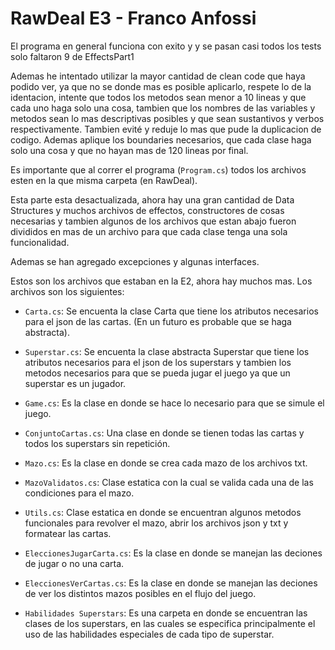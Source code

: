 # RawDeal E3 - Franco Anfossi

El programa en general funciona con exito y y se pasan casi todos los tests solo faltaron 9 de EffectsPart1

Ademas he intentado utilizar la mayor cantidad de clean code que haya podido ver, ya que no se donde mas es posible aplicarlo, respete lo de la identacion, intente que todos los metodos sean menor a 10 lineas y que cada uno haga solo una cosa, tambien que los nombres de las variables y metodos sean lo mas descriptivas posibles y que sean sustantivos y verbos respectivamente. Tambien evité y reduje lo mas que pude la duplicacion de codigo. Ademas aplique los boundaries necesarios, que cada clase haga solo una cosa y que no hayan mas de 120 lineas por final.  

Es importante que al correr el programa (`Program.cs`) todos los archivos esten en la que misma carpeta (en RawDeal).

Esta parte esta desactualizada, ahora hay una gran cantidad de Data Structures y muchos archivos de effectos, constructores de cosas necesarias y tambien algunos de los archivos que estan abajo fueron divididos en mas de un archivo para que cada clase tenga una sola funcionalidad.

Ademas se han agregado excepciones y algunas interfaces.


Estos son los archivos que estaban en la E2, ahora hay muchos mas.
Los archivos son los siguientes:
- `Carta.cs`: Se encuenta la clase Carta que tiene los atributos necesarios para el json de las cartas. (En un futuro es probable que se haga abstracta).

- `Superstar.cs`: Se encuenta la clase abstracta Superstar que tiene los atributos necesarios para el json de los superstars y tambien los metodos necesarios para que se pueda jugar el juego ya que un superstar es un jugador.

- `Game.cs`: Es la clase en donde se hace lo necesario para que se simule el juego.

- `ConjuntoCartas.cs`: Una clase en donde se tienen todas las cartas y todos los superstars sin repetición.

- `Mazo.cs`: Es la clase en donde se crea cada mazo de los archivos txt.

- `MazoValidatos.cs`: Clase estatica con la cual se valida cada una de las condiciones para el mazo.

- `Utils.cs`: Clase estatica en donde se encuentran algunos metodos funcionales para revolver el mazo, abrir los archivos json y txt y formatear las cartas.

- `EleccionesJugarCarta.cs`: Es la clase en donde se manejan las deciones de jugar o no una carta.

- `EleccionesVerCartas.cs`: Es la clase en donde se manejan las deciones de ver los distintos mazos posibles en el flujo del juego.

- `Habilidades Superstars`: Es una carpeta en donde se encuentran las clases de los superstars, en las cuales se especifica principalmente el uso de las habilidades especiales de cada tipo de superstar.